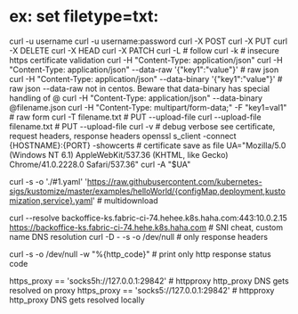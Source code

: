 # ex: set filetype=txt:
curl -u username
curl -u username:password
curl -X POST
curl -X PUT
curl -X DELETE
curl -X HEAD
curl -X PATCH
curl -L # follow
curl -k # insecure https certificate validation
curl -H "Content-Type: application/json"
curl -H "Content-Type: application/json"     --data-raw '{"key1":"value"}' # raw json
curl -H "Content-Type: application/json"     --data-binary '{"key1":"value"}' # raw json --data-raw not in centos. Beware that data-binary has special handling of @
curl -H "Content-Type: application/json"     --data-binary @filename.json
curl -H "Content-Type: multipart/form-data;" -F "key1=val1"        # raw form
curl -T filename.txt # PUT --upload-file
curl --upload-file filename.txt # PUT --upload-file
curl -v # debug verbose see certificate, request headers, response headers
openssl s_client -connect {HOSTNAME}:{PORT} -showcerts # certificate save as file
UA="Mozilla/5.0 (Windows NT 6.1) AppleWebKit/537.36 (KHTML, like Gecko) Chrome/41.0.2228.0 Safari/537.36"
curl -A "$UA"

curl -s -o './#1.yaml' 'https://raw.githubusercontent.com/kubernetes-sigs/kustomize/master/examples/helloWorld/{configMap,deployment,kustomization,service}.yaml' # multidownload

curl --resolve backoffice-ks.fabric-ci-74.hehee.k8s.haha.com:443:10.0.2.15 https://backoffice-ks.fabric-ci-74.hehe.k8s.haha.com # SNI cheat, custom name DNS resolution
curl -D - -s -o /dev/null # only response headers

curl -s -o /dev/null -w "%{http_code}" # print only http response status code


https_proxy == 'socks5h://127.0.0.1:29842' # httpproxy http_proxy DNS gets resolved on proxy
https_proxy ==  'socks5://127.0.0.1:29842' # httpproxy http_proxy DNS gets resolved locally
